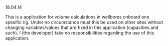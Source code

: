 18.04.14

This is a application for volume calculations in wellbores onboard one spesific rig.
Under no circumstance must this be used on other sites without changing variables/values
that are fixed in this application (capacities and such). I (the developer) take no
responsibilities regarding the use of this application.
